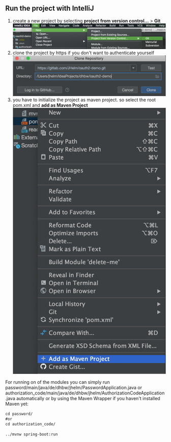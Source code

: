 ## Run the project with IntelliJ
1. create a new project by selecting **project from version control...** > **Git**
![new project from git](pictures/new_project_from_git.png)
2. clone the project by https if you don't want to authenticate yourself
![clone repository by https](pictures/clone_repo.png)
3. you have to initialize the project as maven project. so select the root pom.xml and **add as Maven Project**
![add as maven project](pictures/maven_add.png)

For running on of the modules you can simply run password/main/java/de/dhbw/jhelm/PasswordApplication.java
or authorization_code/main/java/de/dhbw/jhelm/AuthorizationCodeApplication.java automatically or by using the 
Maven Wrapper if you haven't installed Maven yet:

```shell script
cd password/ 
#or 
cd authorization_code/

../mvnw spring-boot:run
```


